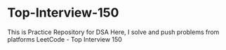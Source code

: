 # Top-Interview-150
This is Practice Repository for DSA Here, I solve and push problems from platforms LeetCode - Top Interview 150
